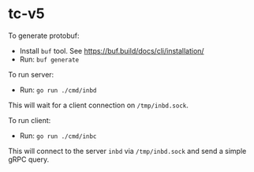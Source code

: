 # tc-v5

To generate protobuf:

* Install `buf` tool. See https://buf.build/docs/cli/installation/
* Run: `buf generate`

To run server:

* Run: `go run ./cmd/inbd`

This will wait for a client connection on `/tmp/inbd.sock`.

To run client:

* Run: `go run ./cmd/inbc`

This will connect to the server `inbd` via `/tmp/inbd.sock` and send a simple gRPC query.
